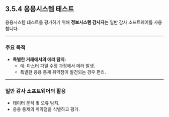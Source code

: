 ## 3.5.4 응용시스템 테스트

응용시스템 테스트를 평가하기 위해 **정보시스템 감사자**는 일반 감사 소프트웨어를 사용합니다.

---

### 주요 목적

- **특별한 거래에서의 에러 탐지:**  
  - 예: 마스터 파일 수정 과정에서 에러 발생.  
  - 특별한 응용 통제 취약점이 발견되는 경우 편리.

---

### 일반 감사 소프트웨어의 활용

- 데이터 분석 및 오류 탐지.
- 응용 통제의 취약점을 식별하고 평가.
